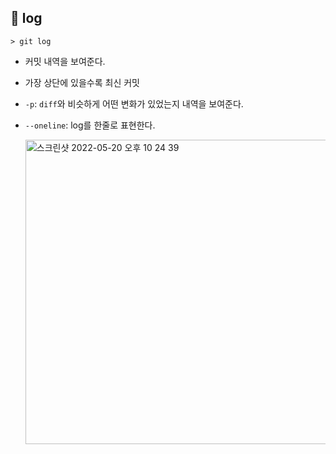 ## 🥕 log

```
> git log
```

- 커밋 내역을 보여준다.
- 가장 상단에 있을수록 최신 커밋
- `-p`: `diff`와 비슷하게 어떤 변화가 있었는지 내역을 보여준다.
- `--oneline`: log를 한줄로 표현한다.

  <img width="487" alt="스크린샷 2022-05-20 오후 10 24 39" src="https://user-images.githubusercontent.com/69448900/169537437-24658930-ff3d-4add-aadd-38365da442e4.png">
